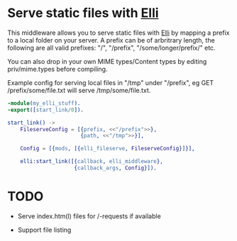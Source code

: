 # Serve static files with [Elli](https://github.com/knutin/elli)

This middleware allows you to serve static files with [Elli](https://github.com/knutin/elli) by mapping a prefix to a local folder on your server. A prefix can be of arbritrary length, the following are all valid prefixes: "/", "/prefix", "/some/longer/prefix/" etc.

You can also drop in your own MIME types/Content types by editing priv/mime.types before compiling.

Example config for serving local files in "/tmp" under "/prefix", eg GET /prefix/some/file.txt will serve /tmp/some/file.txt.


```erlang
-module(my_elli_stuff).
-export([start_link/0]).

start_link() ->
    FileserveConfig = [{prefix, <<"/prefix">>},
                       {path, <<"/tmp">>}],

    Config = [{mods, [{elli_fileserve, FileserveConfig}]}],

    elli:start_link([{callback, elli_middleware},
                     {callback_args, Config}]).
```

# TODO

 * Serve index.htm(l) files for /-requests if available

 * Support file listing
